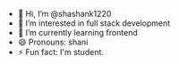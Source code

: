 - 👋 Hi, I’m @shashank1220
- 👀 I’m interested in full stack development
- 🌱 I’m currently learning frontend
- 😄 Pronouns: shani
- ⚡ Fun fact: I'm student.

<!---
shashank1220/shashank1220 is a ✨ special ✨ repository because its `README.md` (this file) appears on your GitHub profile.
You can click the Preview link to take a look at your changes.
--->
